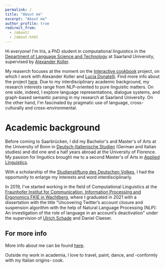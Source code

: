 ```yaml
---
permalink: /
title: "About me"
excerpt: "About me"
author_profile: true
redirect_from: 
  - /about/
  - /about.html
---
```


Hi everyone!
I'm Iris, a PhD student in computational linguistics in the [Department of Language Science and Technology](https://www.uni-saarland.de/en/department/lst.html) at Saarland University, supervised by [Alexander Koller](https://www.coli.uni-saarland.de/~koller/). 

My reaserch focuses at the moment on the [Interactive cookbook](https://github.com/interactive-cookbook) project, on which I work with Alexander Koller and [Lucia Donatelli](http://luciadonatelli.georgetown.domains/). Find more info about the project [here](https://saarland-informatics-campus.de/en/piece-of-news/interactive-cookbook/). Due to my interdisciplinary academic background, my research interests range from  NLP-oriented to pure linguistic matters. On one side, indeed, I explore language representations, dialogue systems, and graph-based semantic parsing in my research at Saarland University. On the other hand, I'm fascinated by pragmatic use of language, cross-culturally and cross-environmental.


Academic background
======
Before coming to Saarbrücken, I did my Bachelor's and Master's of Arts at the University of Bonn in [Deutsch-Italienische Studien](https://www.deutsch-italienische-studien.uni-bonn.de/) (German and Italian studies) and did one and a half years abroad at the University of Florence. My passion for linguitics brought me to a second Master's of Arts in [Applied Linguistics](https://www.uni-bonn.de/en/studying/degree-programs/degree-programs-a-z/applied-linguistics-ma). 

With a scholarship of the [Studienstiftung des Deutschen Volkes](https://www.studienstiftung.de/), I had the opportunity to enlarge my interests and word interdisciplinarly. 

In 2019, I've started working in the field of Computational Linguistics at the [Fraunhofer Institut for Communication, Information Processing and Ergonomics FKIE in Wachtberg](https://www.fkie.fraunhofer.de/), where I graduated in 2021 with a dissertation with the title "Uncovering Twitter’s account closure and suspension algorithm with the help of Natural Language Processing (NLP): An investigation of the role of language in an account’s deactivation" under the supervision of [Ulrich Schade](https://www.fraunhofer-innovisions.de/experten/ulrich-schade/) and Daniel Claeser.


For more info
------
More info about me can be found [here](https://www.linkedin.com/in/iris-ferrazzo-6bbb0518b/).

Outside my work in academia, I love to travel, paint, dance, and -conformly with my Italian origins- cook. 


